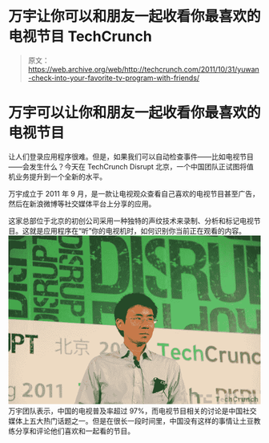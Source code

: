 # 万宇让你可以和朋友一起收看你最喜欢的电视节目 TechCrunch

> 原文：<https://web.archive.org/web/http://techcrunch.com/2011/10/31/yuwan-check-into-your-favorite-tv-program-with-friends/>

# 万宇可以让你和朋友一起收看你最喜欢的电视节目

让人们登录应用程序很难。但是，如果我们可以自动检查事件——比如电视节目——会发生什么？今天在 TechCrunch Disrupt 北京，一个中国团队正试图将值机业务提升到一个全新的水平。

万宇成立于 2011 年 9 月，是一款让电视观众查看自己喜欢的电视节目甚至广告，然后在新浪微博等社交媒体平台上分享的应用。

这家总部位于北京的初创公司采用一种独特的声纹技术来录制、分析和标记电视节目。这就是应用程序在“听”你的电视机时，如何识别你当前正在观看的内容。
![](img/2412b19c6ddf416bcbdf36dc4a8977a3.png)
万宇团队表示，中国的电视普及率超过 97%，而电视节目相关的讨论是中国社交媒体上五大热门话题之一。但是在很长一段时间里，中国没有这样的事情让土豆教练分享和评论他们喜欢和一起看的节目。